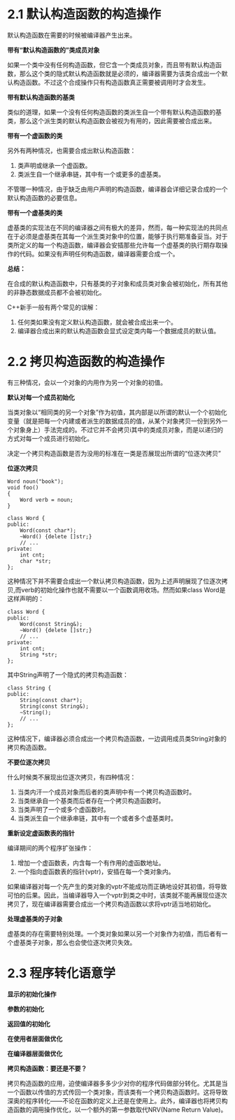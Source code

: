 # 2.1 默认构造函数的构造操作

默认构造函数在需要的时候被编译器产生出来。

**带有“默认构造函数的”类成员对象**

如果一个类中没有任何构造函数，但它含一个类成员对象，而且带有默认构造函数，那么这个类的隐式默认构造函数就是必须的，编译器需要为该类合成出一个默认构造函数。不过这个合成操作只有构造函数真正需要被调用时才会发生。

**带有默认构造函数的基类**

类似的道理，如果一个没有任何构造函数的类派生自一个带有默认构造函数的基类，那么这个派生类的默认构造函数会被视为有用的，因此需要被合成出来。

**带有一个虚函数的类**

另外有两种情况，也需要合成出默认构造函数：
1. 类声明或继承一个虚函数。
2. 类派生自一个继承串链，其中有一个或更多的虚基类。

不管哪一种情况，由于缺乏由用户声明的构造函数，编译器会详细记录合成的一个默认构造函数的必要信息。

**带有一个虚基类的类**

虚基类的实现法在不同的编译器之间有极大的差异，然而，每一种实现法的共同点在于必须是虚基类在其每一个派生类对象中的位置，能够于执行期准备妥当。对于类所定义的每一个构造函数，编译器会安插那些允许每一个虚基类的执行期存取操作的代码。如果没有声明任何构造函数，编译器需要合成一个。

**总结：**

在合成的默认构造函数中，只有基类的子对象和成员类对象会被初始化，所有其他的非静态数据成员都不会被初始化。

C++新手一般有两个常见的误解：
1. 任何类如果没有定义默认构造函数，就会被合成出来一个。
2. 编译器合成出来的默认构造函数会显式设定类内每一个数据成员的默认值。

# 2.2 拷贝构造函数的构造操作

有三种情况，会以一个对象的内用作为另一个对象的初值。

**默认对每一个成员初始化**

当类对象以“相同类的另一个对象”作为初值，其内部是以所谓的默认一个个初始化变量（就是把每一个内建或者派生的数据成员的值，从某个对象拷贝一份到另外一个对象身上）手法完成的。不过它并不会拷贝i其中的类成员对象，而是以递归的方式对每一个成员进行初始化。

决定一个拷贝构造函数是否为没用的标准在一类是否展现出所谓的“位逐次拷贝”

**位逐次拷贝**

```
Word noun("book");
void foo()
{
    Word verb = noun;
}
```
```
class Word {
public:
    Word(const char*);
    ~Word() {delete []str;}
    // ...
private:
    int cnt;
    char *str;
};
```
这种情况下并不需要合成出一个默认拷贝构造函数，因为上述声明展现了位逐次拷贝,而verb的初始化操作也就不需要以一个函数调用收场。然而如果class Word是这样声明的：
```
class Word {
public:
    Word(const String&);
    ~Word() {delete []str;}
    // ...
private:
    int cnt;
    String *str;
};
```
其中String声明了一个隐式的拷贝构造函数：
```
class String {
public:
    String(const char*);
    String(const String&);
    ~String();
    // ...
};
```
这种情况下，编译器必须合成出一个拷贝构造函数，一边调用成员类String对象的拷贝构造函数。

**不要位逐次拷贝**

什么时候类不展现出位逐次拷贝，有四种情况：
1. 当类内汗一个成员对象而后者的类声明中有一个拷贝构造函数时。
2. 当类继承自一个基类而后者存在一个拷贝构造函数时。
3. 当类声明了一个或多个虚函数时。
4. 当类派生自一个继承串链，其中有一个或者多个虚基类时。

**重新设定虚函数表的指针**

编译期间的两个程序扩张操作：
1. 增加一个虚函数表，内含每一个有作用的虚函数地址。
2. 一个指向虚函数表的指针(vptr)，安插在每一个类对象内。

如果编译器对每一个先产生的类对象的vptr不能成功而正确地设好其初值，将导致可怕的后果。因此，当编译器导入一个vptr到类之中时，该类就不能再展现位逐次拷贝了，现在编译器需要合成出一个拷贝构造函数以求将vptr适当地初始化。

**处理虚基类的子对象**

虚基类的存在需要特别处理。一个类对象如果以另一个对象作为初值，而后者有一个虚基类子对象，那么也会使位逐次拷贝失效。

# 2.3 程序转化语意学

**显示的初始化操作**

**参数的初始化**

**返回值的初始化**

**在使用者层面做优化**

**在编译器层面做优化**

**拷贝构造函数：要还是不要？**

拷贝构造函数的应用，迫使编译器多多少少对你的程序代码做部分转化。尤其是当一个函数以传值的方式传回一个类对象，而该类有一个拷贝构造函数时。这将导致深奥的程序转化——不论在函数的定义上还是在使用上。此外，编译器也将拷贝构造函数的调用操作优化，以一个额外的第一参数取代NRV(Name Return Value)。